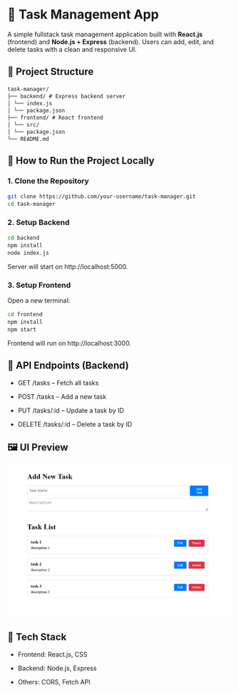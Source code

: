
# 📝 Task Management App

A simple fullstack task management application built with **React.js** (frontend) and **Node.js + Express** (backend). Users can add, edit, and delete tasks with a clean and responsive UI.


## 📁 Project Structure
```
task-manager/
├── backend/ # Express backend server
│ └── index.js
│ └── package.json
├── frontend/ # React frontend
│ └── src/
│ └── package.json
└── README.md

```

## 🚀 How to Run the Project Locally
### 1. Clone the Repository
```bash
git clone https://github.com/your-username/task-manager.git
cd task-manager
```

### 2. Setup Backend
```bash
cd backend
npm install
node index.js
```
Server will start on http://localhost:5000.

### 3. Setup Frontend
Open a new terminal:
```bash
cd frontend
npm install
npm start
```

Frontend will run on http://localhost:3000.


## 🔧 API Endpoints (Backend)

- GET /tasks – Fetch all tasks

- POST /tasks – Add a new task

- PUT /tasks/:id – Update a task by ID

- DELETE /tasks/:id – Delete a task by ID


## 🖼️ UI Preview
<img src="preview.png" alt="Task Manager UI" width="600"/>


## 🧪 Tech Stack
- Frontend: React.js, CSS 

- Backend: Node.js, Express

- Others: CORS, Fetch API